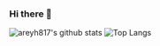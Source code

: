 ### Hi there 👋

![areyh817's github stats](https://github-readme-stats.vercel.app/api?username=areyh817&show_icons=true)
![Top Langs](https://github-readme-stats.vercel.app/api/top-langs/?username=areyh817&layout=compact&langs_count=81)
